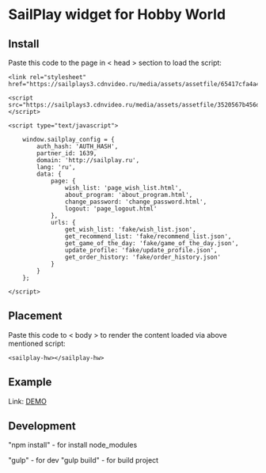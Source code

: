 # SailPlay widget for Hobby World

## Install
Paste this code to the page in < head > section to load the script:

    <link rel="stylesheet" href="https://sailplays3.cdnvideo.ru/media/assets/assetfile/65417cfa4a4171c7e88d4658bcee22c7.css"/>

    <script src="https://sailplays3.cdnvideo.ru/media/assets/assetfile/3520567b456d7995f2614d341ebff539.js"></script>

    <script type="text/javascript">

        window.sailplay_config = {
            auth_hash: 'AUTH_HASH',
            partner_id: 1639,
            domain: 'http://sailplay.ru',
            lang: 'ru',
            data: {
                page: {
                    wish_list: 'page_wish_list.html',
                    about_program: 'about_program.html',
                    change_password: 'change_password.html',
                    logout: 'page_logout.html'
                },
                urls: {
                    get_wish_list: 'fake/wish_list.json',
                    get_recommend_list: 'fake/recommend_list.json',
                    get_game_of_the_day: 'fake/game_of_the_day.json',
                    update_profile: 'fake/update_profile.json',
                    get_order_history: 'fake/order_history.json'
                }
            }
        };

    </script>


## Placement
Paste this code to < body > to render the content loaded via above mentioned script:

    <sailplay-hw></sailplay-hw>

## Example

Link: [DEMO](http://78.46.209.148/test/hw/ "Demo")

## Development

"npm install" - for install node_modules

"gulp" - for dev
"gulp build" - for build project
